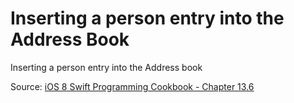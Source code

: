 # Inserting a person entry into the Address Book
Inserting a person entry into the Address book

Source: [iOS 8 Swift Programming Cookbook - Chapter 13.6](http://goo.gl/pvRtI8)
